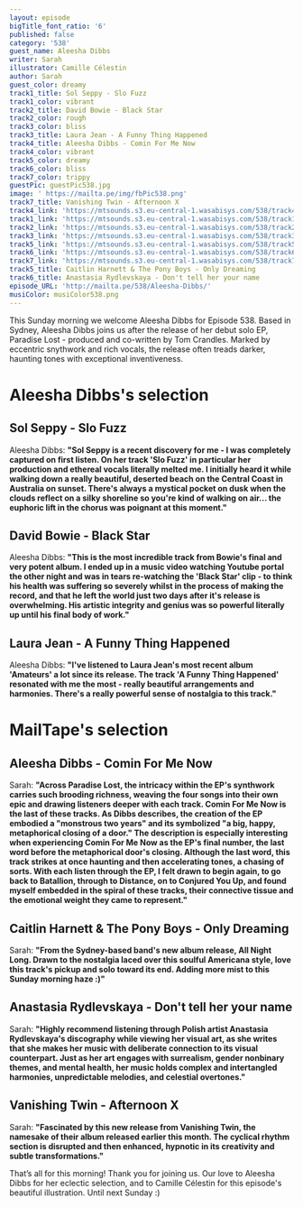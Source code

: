 ```yaml
---
layout: episode
bigTitle_font_ratio: '6'
published: false
category: '538'
guest_name: Aleesha Dibbs
writer: Sarah
illustrator: Camille Célestin
author: Sarah
guest_color: dreamy
track1_title: Sol Seppy - Slo Fuzz
track1_color: vibrant
track2_title: David Bowie - Black Star
track2_color: rough
track3_color: bliss
track3_title: Laura Jean - A Funny Thing Happened
track4_title: Aleesha Dibbs - Comin For Me Now
track4_color: vibrant
track5_color: dreamy
track6_color: bliss
track7_color: trippy
guestPic: guestPic538.jpg
image: ' https://mailta.pe/img/fbPic538.png'
track7_title: Vanishing Twin - Afternoon X
track4_link: 'https://mtsounds.s3.eu-central-1.wasabisys.com/538/track4.mp3'
track1_link: 'https://mtsounds.s3.eu-central-1.wasabisys.com/538/track1.mp3'
track2_link: 'https://mtsounds.s3.eu-central-1.wasabisys.com/538/track2.mp3'
track3_link: 'https://mtsounds.s3.eu-central-1.wasabisys.com/538/track3.mp3'
track5_link: 'https://mtsounds.s3.eu-central-1.wasabisys.com/538/track5.mp3'
track6_link: 'https://mtsounds.s3.eu-central-1.wasabisys.com/538/track6.mp3'
track7_link: 'https://mtsounds.s3.eu-central-1.wasabisys.com/538/track7.mp3'
track5_title: Caitlin Harnett & The Pony Boys - Only Dreaming
track6_title: Anastasia Rydlevskaya - Don't tell her your name
episode_URL: 'http://mailta.pe/538/Aleesha-Dibbs/'
musiColor: musiColor538.png
---
```

<p id="introduction">
	This Sunday morning we welcome Aleesha Dibbs for Episode 538. Based in Sydney, Aleesha Dibbs joins us after the release of her debut solo EP, Paradise Lost - produced and co-written by Tom Crandles. Marked by eccentric snythwork and rich vocals, the release often treads darker, haunting tones with exceptional inventiveness. 
</p>

# Aleesha Dibbs's selection

## Sol Seppy - Slo Fuzz

Aleesha Dibbs: **"**Sol Seppy is a recent discovery for me - I was completely captured on first listen. On her track 'Slo Fuzz' in particular her production and ethereal vocals literally melted me. I initially heard it while walking down a really beautiful, deserted beach on the Central Coast in Australia on sunset. There's always a mystical pocket on dusk when the clouds reflect on a silky shoreline so you're kind of walking on air... the euphoric lift in the chorus was poignant at this moment.**"**

## David Bowie - Black Star

Aleesha Dibbs: **"**This is the most incredible track from Bowie's final and very potent album. I ended up in a music video watching Youtube portal the other night and was in tears re-watching the 'Black Star' clip - to think his health was suffering so severely whilst in the process of making the record, and that he left the world just two days after it's release is overwhelming. His artistic integrity and genius was so powerful literally up until his final body of work.**"**

## Laura Jean - A Funny Thing Happened 

Aleesha Dibbs: **"**I've listened to Laura Jean's most recent album 'Amateurs' a lot since its release. The track 'A Funny Thing Happened' resonated with me the most - really beautiful arrangements and harmonies. There's a really powerful sense of nostalgia to this track.**"**

# MailTape's selection

## Aleesha Dibbs - Comin For Me Now

Sarah: **"**Across Paradise Lost, the intricacy within the EP's synthwork carries such brooding richness, weaving the four songs into their own epic and drawing listeners deeper with each track. Comin For Me Now is the last of these tracks. As Dibbs describes, the creation of the EP embodied a "monstrous two years" and its symbolized "a big, happy, metaphorical closing of a door." The description is especially interesting when experiencing Comin For Me Now as the EP's final number, the last word before the metaphorical door's closing. Although the last word, this track strikes at once haunting and then accelerating tones, a chasing of sorts. With each listen through the EP, I felt drawn to begin again, to go back to Batallion, through to Distance, on to Conjured You Up, and found myself embedded in the spiral of these tracks, their connective tissue and the emotional weight they came to represent.**"**

## Caitlin Harnett & The Pony Boys - Only Dreaming

Sarah: **"**From the Sydney-based band's new album release, All Night Long. Drawn to the nostalgia laced over this soulful Americana style, love this track's pickup and solo toward its end. Adding more mist to this Sunday morning haze :)**"**

## Anastasia Rydlevskaya - Don't tell her your name

Sarah: **"**Highly recommend listening through Polish artist Anastasia Rydlevskaya's discography while viewing her visual art, as she writes that she makes her music with deliberate connection to its visual counterpart. Just as her art engages with surrealism, gender nonbinary themes, and mental health, her music holds complex and intertangled harmonies, unpredictable melodies, and celestial overtones.**"**

## Vanishing Twin - Afternoon X

Sarah: **"**Fascinated by this new release from Vanishing Twin, the namesake of their album released earlier this month. The cyclical rhythm section is disrupted and then enhanced, hypnotic in its creativity and subtle transformations.**"**

<p id="outroduction">That’s all for this morning! Thank you for joining us. Our love to Aleesha Dibbs for her eclectic selection, and to Camille Célestin for this episode's beautiful illustration. Until next Sunday :)</p>
